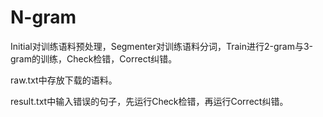 # N-gram

Initial对训练语料预处理，Segmenter对训练语料分词，Train进行2-gram与3-gram的训练，Check检错，Correct纠错。

raw.txt中存放下载的语料。

result.txt中输入错误的句子，先运行Check检错，再运行Correct纠错。

